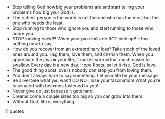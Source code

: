  - Stop telling God how big your problems are and start telling your problems how big your God is.
 - The richest person in the world is not the one who has the most but the one who needs the least.
 - Stop running to those who ignore you and start running to those who adore you.
 - STOP looking back!!!! When your past calls do NOT pick up!! it has nothing new to say.
 - How do you recover from an extraordinary loss? Take stock of the loved ones around you. Hug them, love them, and cherish them. When you appreciate the joys in your life, it makes sorrow that much easier to swallow. Every day is a new day. Hope floats, so let it rise. God is love.
 - The good thing about love is nobody can stop you from loving them.
 - You don’t always have to say something. Let your life be your message.
 - Be alive! See what you want! DO NOT lose your fascination! What you’re fascinated with becomes fastened to you!
 - Never give up just because it gets hard.
 - Dreams come a couple sizes too big so you can grow into them.
 - Without God, life is everything.

11 quotes